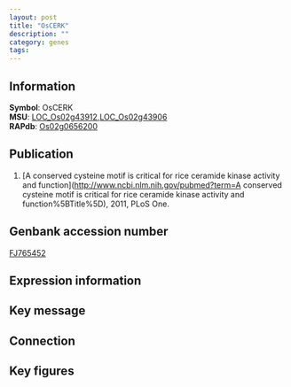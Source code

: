 ```yaml
---
layout: post
title: "OsCERK"
description: ""
category: genes
tags: 
---
```


## Information
__Symbol__: OsCERK  
__MSU__: [LOC_Os02g43912](http://rice.plantbiology.msu.edu/cgi-bin/ORF_infopage.cgi?orf=LOC_Os02g43912),[LOC_Os02g43906](http://rice.plantbiology.msu.edu/cgi-bin/ORF_infopage.cgi?orf=LOC_Os02g43906)  
__RAPdb__: [Os02g0656200](http://rapdb.dna.affrc.go.jp/viewer/gbrowse_details/irgsp1?name=Os02g0656200)  

## Publication
1. [A conserved cysteine motif is critical for rice ceramide kinase activity and function](http://www.ncbi.nlm.nih.gov/pubmed?term=A conserved cysteine motif is critical for rice ceramide kinase activity and function%5BTitle%5D), 2011, PLoS One.

## Genbank accession number
[FJ765452](http://www.ncbi.nlm.nih.gov/nuccore/FJ765452)  

## Expression information

## Key message

## Connection

## Key figures


